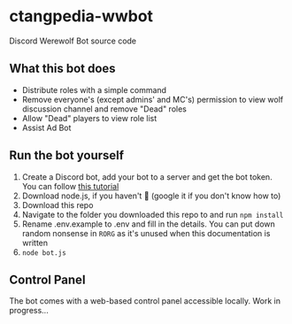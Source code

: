 # ctangpedia-wwbot
Discord Werewolf Bot source code

## What this bot does
- Distribute roles with a simple command
- Remove everyone's (except admins' and MC's) permission to view wolf discussion channel and remove "Dead" roles
- Allow "Dead" players to view role list
- Assist Ad Bot

## Run the bot yourself
1. Create a Discord bot, add your bot to a server and get the bot token. You can follow [this tutorial](https://anidiots.guide/getting-started/getting-started-long-version)
2. Download node.js, if you haven't :facepalm: (google it if you don't know how to)
3. Download this repo
4. Navigate to the folder you downloaded this repo to and run `npm install`
5. Rename .env.example to .env and fill in the details. You can put down random nonsense in `RORG` as it's unused when this documentation is written
6. `node bot.js`

## Control Panel
The bot comes with a web-based control panel accessible locally. Work in progress...
